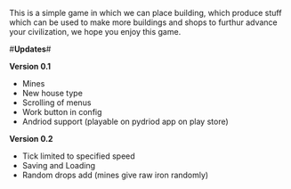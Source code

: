 This is a simple game in which we can place building, which produce stuff which can be used to make more buildings and shops to furthur advance your civilization, we hope you enjoy this game.

#**Updates**#

**Version 0.1**
+ Mines
+ New house type
+ Scrolling of menus
+ Work button in config
+ Andriod support (playable on pydriod app on play store)

**Version 0.2**
+ Tick limited to specified speed
+ Saving and Loading
+ Random drops add (mines give raw iron randomly)
